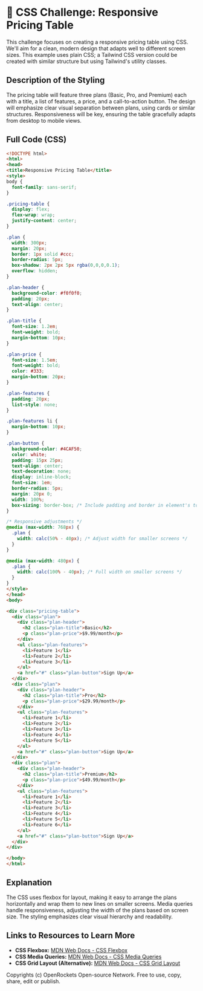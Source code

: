 # 🐞 CSS Challenge:  Responsive Pricing Table


This challenge focuses on creating a responsive pricing table using CSS. We'll aim for a clean, modern design that adapts well to different screen sizes.  This example uses plain CSS;  a Tailwind CSS version could be created with similar structure but using Tailwind's utility classes.


## Description of the Styling

The pricing table will feature three plans (Basic, Pro, and Premium) each with a title, a list of features, a price, and a call-to-action button.  The design will emphasize clear visual separation between plans, using cards or similar structures.  Responsiveness will be key, ensuring the table gracefully adapts from desktop to mobile views.


## Full Code (CSS)

```html
<!DOCTYPE html>
<html>
<head>
<title>Responsive Pricing Table</title>
<style>
body {
  font-family: sans-serif;
}

.pricing-table {
  display: flex;
  flex-wrap: wrap;
  justify-content: center;
}

.plan {
  width: 300px;
  margin: 20px;
  border: 1px solid #ccc;
  border-radius: 5px;
  box-shadow: 2px 2px 5px rgba(0,0,0,0.1);
  overflow: hidden;
}

.plan-header {
  background-color: #f0f0f0;
  padding: 20px;
  text-align: center;
}

.plan-title {
  font-size: 1.2em;
  font-weight: bold;
  margin-bottom: 10px;
}

.plan-price {
  font-size: 1.5em;
  font-weight: bold;
  color: #333;
  margin-bottom: 20px;
}

.plan-features {
  padding: 20px;
  list-style: none;
}

.plan-features li {
  margin-bottom: 10px;
}

.plan-button {
  background-color: #4CAF50;
  color: white;
  padding: 15px 25px;
  text-align: center;
  text-decoration: none;
  display: inline-block;
  font-size: 1em;
  border-radius: 5px;
  margin: 20px 0;
  width: 100%;
  box-sizing: border-box; /* Include padding and border in element's total width and height */
}

/* Responsive adjustments */
@media (max-width: 768px) {
  .plan {
    width: calc(50% - 40px); /* Adjust width for smaller screens */
  }
}

@media (max-width: 480px) {
  .plan {
    width: calc(100% - 40px); /* Full width on smaller screens */
  }
}
</style>
</head>
<body>

<div class="pricing-table">
  <div class="plan">
    <div class="plan-header">
      <h2 class="plan-title">Basic</h2>
      <p class="plan-price">$9.99/month</p>
    </div>
    <ul class="plan-features">
      <li>Feature 1</li>
      <li>Feature 2</li>
      <li>Feature 3</li>
    </ul>
    <a href="#" class="plan-button">Sign Up</a>
  </div>
  <div class="plan">
    <div class="plan-header">
      <h2 class="plan-title">Pro</h2>
      <p class="plan-price">$29.99/month</p>
    </div>
    <ul class="plan-features">
      <li>Feature 1</li>
      <li>Feature 2</li>
      <li>Feature 3</li>
      <li>Feature 4</li>
      <li>Feature 5</li>
    </ul>
    <a href="#" class="plan-button">Sign Up</a>
  </div>
  <div class="plan">
    <div class="plan-header">
      <h2 class="plan-title">Premium</h2>
      <p class="plan-price">$49.99/month</p>
    </div>
    <ul class="plan-features">
      <li>Feature 1</li>
      <li>Feature 2</li>
      <li>Feature 3</li>
      <li>Feature 4</li>
      <li>Feature 5</li>
      <li>Feature 6</li>
    </ul>
    <a href="#" class="plan-button">Sign Up</a>
  </div>
</div>

</body>
</html>
```

## Explanation

The CSS uses flexbox for layout, making it easy to arrange the plans horizontally and wrap them to new lines on smaller screens. Media queries handle responsiveness, adjusting the width of the plans based on screen size.  The styling emphasizes clear visual hierarchy and readability.


## Links to Resources to Learn More

* **CSS Flexbox:** [MDN Web Docs - CSS Flexbox](https://developer.mozilla.org/en-US/docs/Web/CSS/CSS_Flexible_Box_Layout/Basic_Concepts_of_Flexbox)
* **CSS Media Queries:** [MDN Web Docs - CSS Media Queries](https://developer.mozilla.org/en-US/docs/Web/CSS/Media_Queries/Using_media_queries)
* **CSS Grid Layout (Alternative):** [MDN Web Docs - CSS Grid Layout](https://developer.mozilla.org/en-US/docs/Web/CSS/CSS_Grid_Layout)


Copyrights (c) OpenRockets Open-source Network. Free to use, copy, share, edit or publish.

